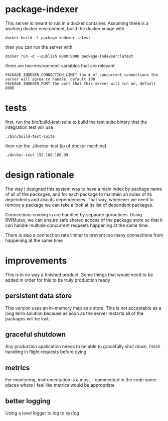 # package-indexer

This server is meant to run in a docker container. Assuming there is a working docker environment, build the docker image with

```
docker build -t package-indexer:latest .
```

then you can run the server with

```
docker run -d --publish 8080:8080 package-indexser:latest
```
there are two environment variables that are relevant

```
PACKAGE_INDEXER_CONNECTION_LIMIT the # of concurrent connections the server will agree to handle, default 100
PACKAGE_INDEXER_PORT the port that this server will run on, default 8080

```

# tests
first, run the bin/build-test-suite to build the test suite binary that the integration test will use

```
./bin/build-test-suite
```

then run the ./docker-test [ip of docker machine]

```
./docker-test 192.168.100.99
```

# design rationale
The way I designed this system was to have a main index by package name of all of the packages, and for each package to maintain an index of its dependents and also its dependencies. That way, whenever we need to remove a package we can take a look at its list of dependent packages.

Connections coming in are handled by separate goroutines. Using RWMutex, we can ensure safe shared access of the package store so that it can handle multiple concurrent requests happening at the same time.

There is also a connection rate limiter to prevent too many connections from happening at the same time

# improvements
This is in no way a finished product. Some things that would need to be added in order for this to be truly production ready

## persistent data store
This version uses an in-memory map as a store. This is not acceptable as a long term solution because as soon as the server restarts all of the packages will be lost.

## graceful shutdown
Any production application needs to be able to gracefully shut down, finish handling in flight requests before dying.

## metrics
For monitoring, instrumentation is a must. I commented in the code some places where I feel like metrics would be appropriate

## better logging
Using a level logger to log to syslog



